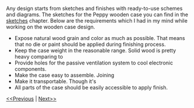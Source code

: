 Any design starts from sketches and finishes with ready-to-use schemes and diagrams. The sketches for the Peppy wooden case you can find in the [sketches](https://github.com/project-owner/Peppy.doc/wiki/Sketches) chapter. Below are the requirements which I had in my mind while working on the wooden case design.

* Expose natural wood grain and color as much as possible. That means that no die or paint should be applied during finishing process.
* Keep the case weight in the reasonable range. Solid wood is pretty heavy comparing to
* Provide holes for the passive ventilation system to cool electronic components.
* Make the case easy to assemble. Joining
* Make it transportable. Though it's 
* All parts of the case should be easily accessible to apply finish.

[<<Previous](https://github.com/project-owner/Peppy.doc/wiki/Woodware) | [Next>>](https://github.com/project-owner/Peppy.doc/wiki/Sawing)